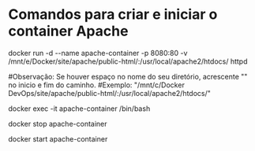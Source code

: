 # Comandos para criar e iniciar o container Apache #

docker run -d --name apache-container -p 8080:80 -v /mnt/e/Docker/site/apache/public-html/:/usr/local/apache2/htdocs/ httpd

#Observação: Se houver espaço no nome do seu diretório, acrescente "" no inicio e fim do caminho.
#Exemplo: "/mnt/c/Docker DevOps/site/apache/public-html/:/usr/local/apache2/htdocs/"

docker exec -it apache-container /bin/bash

docker stop apache-container

docker start apache-container

